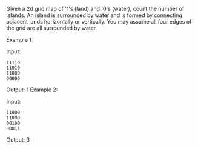 Given a 2d grid map of '1's (land) and '0's (water), count the number of islands. An island is surrounded by water and is formed by connecting adjacent lands horizontally or vertically. You may assume all four edges of the grid are all surrounded by water.

Example 1:

Input:
```
11110
11010
11000
00000
```
Output: 1
Example 2:

Input:
```
11000
11000
00100
00011
```
Output: 3
